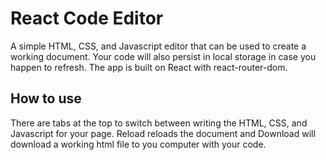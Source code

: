 # React Code Editor

A simple HTML, CSS, and Javascript editor that can be used to create a working document. Your code will also persist in local storage in case you happen to refresh. The app is built on React with react-router-dom.


## How to use

There are tabs at the top to switch between writing the HTML, CSS, and Javascript for your page. Reload reloads the document and Download will download a working html file to you computer with your code.
